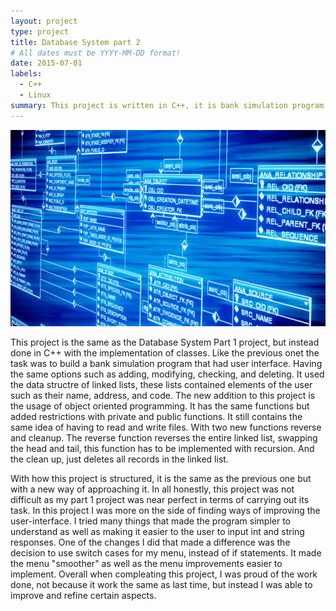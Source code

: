 ```yaml
---
layout: project
type: project
title: Database System part 2
# All dates must be YYYY-MM-DD format!
date: 2015-07-01
labels:
  - C++
  - Linux
summary: This project is written in C++, it is bank simulation program, improved on from part 1. Where the user can make an account, modify existing information, and so forth.
---
```


<img class="ui image" src="../images/database.jpeg">

This project is the same as the Database System Part 1 project, but instead done in C++ with the implementation of classes. Like the previous onet the task was to build a bank simulation program that had user interface. Having the same options such as adding, modifying, checking, and deleting. It used the data structre of linked lists, these lists contained elements of the user such as their name, address, and code. The new addition to this project is the usage of object oriented programming. It has the same functions but added restrictions with private and public functions. It still contains the same idea of having to read and write files. With two new functions reverse and cleanup. The reverse function reverses the entire linked list, swapping the head and tail, this function has to be implemented with recursion. And the clean up, just deletes all records in the linked list.

With how this project is structured, it is the same as the previous one but with a new way of approaching it. In all honestly, this project was not difficult as my part 1 project was near perfect in terms of carrying out its task. In this project I was more on the side of finding ways of improving the user-interface. I tried many things that made the program simpler to understand as well as making it easier to the user to input int and string responses. One of the changes I did that made a difference was the decision to use switch cases for my menu, instead of if statements. It made the menu "smoother" as well as the menu improvements easier to implement. Overall when compleating this project, I was proud of the work done, not because it work the same as last time, but instead I was able to improve and refine certain aspects.
